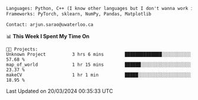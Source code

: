 ```txt
Languages: Python, C++ (I know other languages but I don't wanna work in em)
Frameworks: PyTorch, sklearn, NumPy, Pandas, Matplotlib

Contact: arjun.sarao@uwaterloo.ca
```

<!--START_SECTION:waka-->
📊 **This Week I Spent My Time On** 

```text
🐱‍💻 Projects: 
Unknown Project          3 hrs 6 mins        ██████████████░░░░░░░░░░░   57.68 % 
map_of_world             1 hr 15 mins        ██████░░░░░░░░░░░░░░░░░░░   23.37 % 
makeCV                   1 hr 1 min          █████░░░░░░░░░░░░░░░░░░░░   18.95 % 
```


 Last Updated on 20/03/2024 00:35:33 UTC
<!--END_SECTION:waka-->

